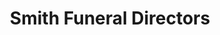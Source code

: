 ---
title: "Smith Funeral Directors"
url: /felixstowe/smith-funeral-directors/
shop: Bestattungen
---